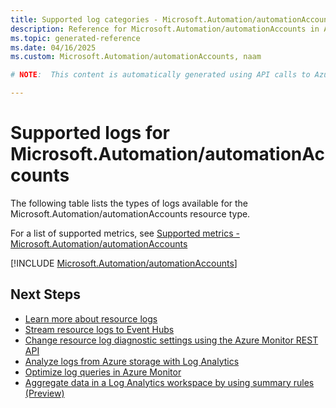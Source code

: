```yaml
---
title: Supported log categories - Microsoft.Automation/automationAccounts
description: Reference for Microsoft.Automation/automationAccounts in Azure Monitor Logs.
ms.topic: generated-reference
ms.date: 04/16/2025
ms.custom: Microsoft.Automation/automationAccounts, naam

# NOTE:  This content is automatically generated using API calls to Azure. Any edits made on these files will be overwritten in the next run of the script. 

---
```





# Supported logs for Microsoft.Automation/automationAccounts  
The following table lists the types of logs available for the Microsoft.Automation/automationAccounts resource type.
  
  
  
For a list of supported metrics, see [Supported metrics - Microsoft.Automation/automationAccounts](../supported-metrics/microsoft-automation-automationaccounts-metrics.md)  
  

  
[!INCLUDE [Microsoft.Automation/automationAccounts](~/reusable-content/ce-skilling/azure/includes/azure-monitor/reference/logs/microsoft-automation-automationaccounts-logs-include.md)]  
  

## Next Steps

* [Learn more about resource logs](/azure/azure-monitor/essentials/platform-logs-overview)
* [Stream resource logs to Event Hubs](/azure/azure-monitor/essentials/resource-logs#send-to-azure-event-hubs)
* [Change resource log diagnostic settings using the Azure Monitor REST API](/rest/api/monitor/diagnosticsettings)
* [Analyze logs from Azure storage with Log Analytics](/azure/azure-monitor/essentials/resource-logs#send-to-log-analytics-workspace)
* [Optimize log queries in Azure Monitor](/azure/azure-monitor/logs/query-optimization)
* [Aggregate data in a Log Analytics workspace by using summary rules (Preview)](/azure/azure-monitor/logs/summary-rules)